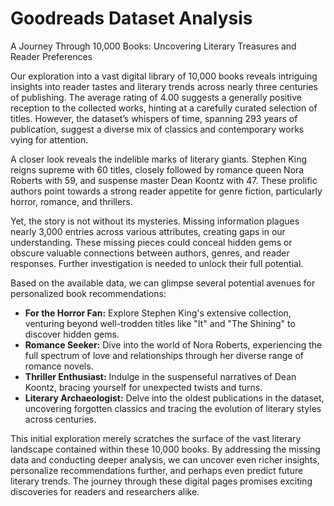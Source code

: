 # Goodreads Dataset Analysis

A Journey Through 10,000 Books: Uncovering Literary Treasures and Reader Preferences

Our exploration into a vast digital library of 10,000 books reveals intriguing insights into reader tastes and literary trends across nearly three centuries of publishing.  The average rating of 4.00 suggests a generally positive reception to the collected works, hinting at a carefully curated selection of titles. However, the dataset’s whispers of time, spanning 293 years of publication, suggest a diverse mix of classics and contemporary works vying for attention.

A closer look reveals the indelible marks of literary giants. Stephen King reigns supreme with 60 titles, closely followed by romance queen Nora Roberts with 59, and suspense master Dean Koontz with 47.  These prolific authors point towards a strong reader appetite for genre fiction, particularly horror, romance, and thrillers.

Yet, the story is not without its mysteries. Missing information plagues nearly 3,000 entries across various attributes, creating gaps in our understanding. These missing pieces could conceal hidden gems or obscure valuable connections between authors, genres, and reader responses.  Further investigation is needed to unlock their full potential.

Based on the available data, we can glimpse several potential avenues for personalized book recommendations:

* **For the Horror Fan:** Explore Stephen King's extensive collection, venturing beyond well-trodden titles like "It" and "The Shining" to discover hidden gems.
* **Romance Seeker:** Dive into the world of Nora Roberts, experiencing the full spectrum of love and relationships through her diverse range of romance novels.
* **Thriller Enthusiast:**  Indulge in the suspenseful narratives of Dean Koontz, bracing yourself for unexpected twists and turns.
* **Literary Archaeologist:**  Delve into the oldest publications in the dataset, uncovering forgotten classics and tracing the evolution of literary styles across centuries.

This initial exploration merely scratches the surface of the vast literary landscape contained within these 10,000 books. By addressing the missing data and conducting deeper analysis, we can uncover even richer insights, personalize recommendations further, and perhaps even predict future literary trends. The journey through these digital pages promises exciting discoveries for readers and researchers alike.
